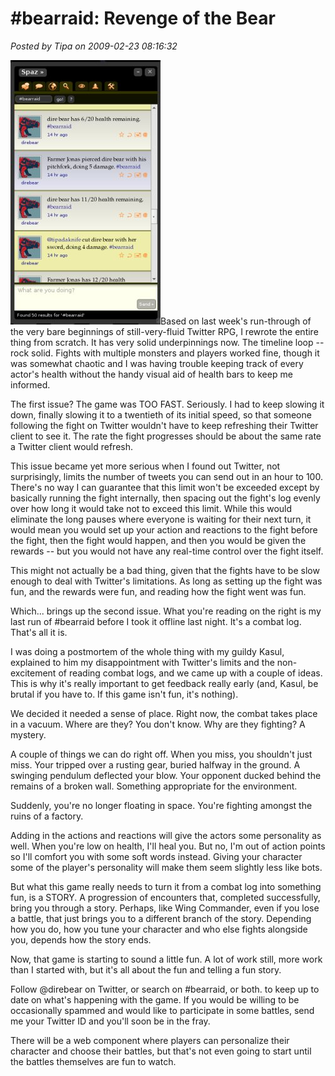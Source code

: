 # #bearraid: Revenge of the Bear

*Posted by Tipa on 2009-02-23 08:16:32*

![](../uploads/2009/02/bearraid2.jpg "bearraid2")Based on last week's run-through of the very bare beginnings of still-very-fluid Twitter RPG, I rewrote the entire thing from scratch. It has very solid underpinnings now. The timeline loop -- rock solid. Fights with multiple monsters and players worked fine, though it was somewhat chaotic and I was having trouble keeping track of every actor's health without the handy visual aid of health bars to keep me informed.

The first issue? The game was TOO FAST. Seriously. I had to keep slowing it down, finally slowing it to a twentieth of its initial speed, so that someone following the fight on Twitter wouldn't have to keep refreshing their Twitter client to see it. The rate the fight progresses should be about the same rate a Twitter client would refresh.

This issue became yet more serious when I found out Twitter, not surprisingly, limits the number of tweets you can send out in an hour to 100. There's no way I can guarantee that this limit won't be exceeded except by basically running the fight internally, then spacing out the fight's log evenly over how long it would take not to exceed this limit. While this would eliminate the long pauses where everyone is waiting for their next turn, it would mean you would set up your action and reactions to the fight before the fight, then the fight would happen, and then you would be given the rewards -- but you would not have any real-time control over the fight itself.

This might not actually be a bad thing, given that the fights have to be slow enough to deal with Twitter's limitations. As long as setting up the fight was fun, and the rewards were fun, and reading how the fight went was fun.

Which... brings up the second issue. What you're reading on the right is my last run of #bearraid before I took it offline last night. It's a combat log. That's all it is.

I was doing a postmortem of the whole thing with my guildy Kasul, explained to him my disappointment with Twitter's limits and the non-excitement of reading combat logs, and we came up with a couple of ideas. This is why it's really important to get feedback really early (and, Kasul, be brutal if you have to. If this game isn't fun, it's nothing).

We decided it needed a sense of place. Right now, the combat takes place in a vacuum. Where are they? You don't know. Why are they fighting? A mystery.

A couple of things we can do right off. When you miss, you shouldn't just miss. Your tripped over a rusting gear, buried halfway in the ground. A swinging pendulum deflected your blow. Your opponent ducked behind the remains of a broken wall. Something appropriate for the environment.

Suddenly, you're no longer floating in space. You're fighting amongst the ruins of a factory.

Adding in the actions and reactions will give the actors some personality as well. When you're low on health, I'll heal you. But no, I'm out of action points so I'll comfort you with some soft words instead. Giving your character some of the player's personality will make them seem slightly less like bots.

But what this game really needs to turn it from a combat log into something fun, is a STORY. A progression of encounters that, completed successfully, bring you through a story. Perhaps, like Wing Commander, even if you lose a battle, that just brings you to a different branch of the story. Depending how you do, how you tune your character and who else fights alongside you, depends how the story ends.

Now, that game is starting to sound a little fun. A lot of work still, more work than I started with, but it's all about the fun and telling a fun story.

Follow @direbear on Twitter, or search on #bearraid, or both. to keep up to date on what's happening with the game. If you would be willing to be occasionally spammed and would like to participate in some battles, send me your Twitter ID and you'll soon be in the fray.

There will be a web component where players can personalize their character and choose their battles, but that's not even going to start until the battles themselves are fun to watch.

